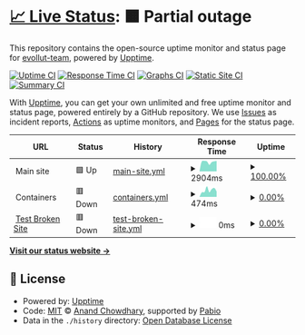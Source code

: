 # [📈 Live Status](https://evollut-team.github.io/evollut-upptime): <!--live status--> **🟧 Partial outage**

This repository contains the open-source uptime monitor and status page for [evollut-team](https://evollut-team.github.io/evollut-upptime), powered by [Upptime](https://github.com/upptime/upptime).

[![Uptime CI](https://github.com/evollut-team/evollut-upptime/workflows/Uptime%20CI/badge.svg)](https://github.com/evollut-team/evollut-upptime/actions?query=workflow%3A%22Uptime+CI%22)
[![Response Time CI](https://github.com/evollut-team/evollut-upptime/workflows/Response%20Time%20CI/badge.svg)](https://github.com/evollut-team/evollut-upptime/actions?query=workflow%3A%22Response+Time+CI%22)
[![Graphs CI](https://github.com/evollut-team/evollut-upptime/workflows/Graphs%20CI/badge.svg)](https://github.com/evollut-team/evollut-upptime/actions?query=workflow%3A%22Graphs+CI%22)
[![Static Site CI](https://github.com/evollut-team/evollut-upptime/workflows/Static%20Site%20CI/badge.svg)](https://github.com/evollut-team/evollut-upptime/actions?query=workflow%3A%22Static+Site+CI%22)
[![Summary CI](https://github.com/evollut-team/evollut-upptime/workflows/Summary%20CI/badge.svg)](https://github.com/evollut-team/evollut-upptime/actions?query=workflow%3A%22Summary+CI%22)

With [Upptime](https://upptime.js.org), you can get your own unlimited and free uptime monitor and status page, powered entirely by a GitHub repository. We use [Issues](https://github.com/evollut-team/evollut-upptime/issues) as incident reports, [Actions](https://github.com/evollut-team/evollut-upptime/actions) as uptime monitors, and [Pages](https://evollut-team.github.io/evollut-upptime) for the status page.

<!--start: status pages-->
<!-- This summary is generated by Upptime (https://github.com/upptime/upptime) -->
<!-- Do not edit this manually, your changes will be overwritten -->
<!-- prettier-ignore -->
| URL | Status | History | Response Time | Uptime |
| --- | ------ | ------- | ------------- | ------ |
| <img alt="" src="https://icons.duckduckgo.com/ip3/null.ico" height="13"> Main site | 🟩 Up | [main-site.yml](https://github.com/evollut-team/evollut-upptime/commits/HEAD/history/main-site.yml) | <details><summary><img alt="Response time graph" src="./graphs/main-site/response-time-week.png" height="20"> 2904ms</summary><br><a href="https://evollut-team.github.io/evollut-upptime/history/main-site"><img alt="Response time 1456" src="https://img.shields.io/endpoint?url=https%3A%2F%2Fraw.githubusercontent.com%2Fevollut-team%2Fevollut-upptime%2FHEAD%2Fapi%2Fmain-site%2Fresponse-time.json"></a><br><a href="https://evollut-team.github.io/evollut-upptime/history/main-site"><img alt="24-hour response time 3096" src="https://img.shields.io/endpoint?url=https%3A%2F%2Fraw.githubusercontent.com%2Fevollut-team%2Fevollut-upptime%2FHEAD%2Fapi%2Fmain-site%2Fresponse-time-day.json"></a><br><a href="https://evollut-team.github.io/evollut-upptime/history/main-site"><img alt="7-day response time 2904" src="https://img.shields.io/endpoint?url=https%3A%2F%2Fraw.githubusercontent.com%2Fevollut-team%2Fevollut-upptime%2FHEAD%2Fapi%2Fmain-site%2Fresponse-time-week.json"></a><br><a href="https://evollut-team.github.io/evollut-upptime/history/main-site"><img alt="30-day response time 2934" src="https://img.shields.io/endpoint?url=https%3A%2F%2Fraw.githubusercontent.com%2Fevollut-team%2Fevollut-upptime%2FHEAD%2Fapi%2Fmain-site%2Fresponse-time-month.json"></a><br><a href="https://evollut-team.github.io/evollut-upptime/history/main-site"><img alt="1-year response time 1456" src="https://img.shields.io/endpoint?url=https%3A%2F%2Fraw.githubusercontent.com%2Fevollut-team%2Fevollut-upptime%2FHEAD%2Fapi%2Fmain-site%2Fresponse-time-year.json"></a></details> | <details><summary><a href="https://evollut-team.github.io/evollut-upptime/history/main-site">100.00%</a></summary><a href="https://evollut-team.github.io/evollut-upptime/history/main-site"><img alt="All-time uptime 86.92%" src="https://img.shields.io/endpoint?url=https%3A%2F%2Fraw.githubusercontent.com%2Fevollut-team%2Fevollut-upptime%2FHEAD%2Fapi%2Fmain-site%2Fuptime.json"></a><br><a href="https://evollut-team.github.io/evollut-upptime/history/main-site"><img alt="24-hour uptime 100.00%" src="https://img.shields.io/endpoint?url=https%3A%2F%2Fraw.githubusercontent.com%2Fevollut-team%2Fevollut-upptime%2FHEAD%2Fapi%2Fmain-site%2Fuptime-day.json"></a><br><a href="https://evollut-team.github.io/evollut-upptime/history/main-site"><img alt="7-day uptime 100.00%" src="https://img.shields.io/endpoint?url=https%3A%2F%2Fraw.githubusercontent.com%2Fevollut-team%2Fevollut-upptime%2FHEAD%2Fapi%2Fmain-site%2Fuptime-week.json"></a><br><a href="https://evollut-team.github.io/evollut-upptime/history/main-site"><img alt="30-day uptime 100.00%" src="https://img.shields.io/endpoint?url=https%3A%2F%2Fraw.githubusercontent.com%2Fevollut-team%2Fevollut-upptime%2FHEAD%2Fapi%2Fmain-site%2Fuptime-month.json"></a><br><a href="https://evollut-team.github.io/evollut-upptime/history/main-site"><img alt="1-year uptime 86.92%" src="https://img.shields.io/endpoint?url=https%3A%2F%2Fraw.githubusercontent.com%2Fevollut-team%2Fevollut-upptime%2FHEAD%2Fapi%2Fmain-site%2Fuptime-year.json"></a></details>
| <img alt="" src="https://icons.duckduckgo.com/ip3/null.ico" height="13"> Containers | 🟥 Down | [containers.yml](https://github.com/evollut-team/evollut-upptime/commits/HEAD/history/containers.yml) | <details><summary><img alt="Response time graph" src="./graphs/containers/response-time-week.png" height="20"> 474ms</summary><br><a href="https://evollut-team.github.io/evollut-upptime/history/containers"><img alt="Response time 1486" src="https://img.shields.io/endpoint?url=https%3A%2F%2Fraw.githubusercontent.com%2Fevollut-team%2Fevollut-upptime%2FHEAD%2Fapi%2Fcontainers%2Fresponse-time.json"></a><br><a href="https://evollut-team.github.io/evollut-upptime/history/containers"><img alt="24-hour response time 784" src="https://img.shields.io/endpoint?url=https%3A%2F%2Fraw.githubusercontent.com%2Fevollut-team%2Fevollut-upptime%2FHEAD%2Fapi%2Fcontainers%2Fresponse-time-day.json"></a><br><a href="https://evollut-team.github.io/evollut-upptime/history/containers"><img alt="7-day response time 474" src="https://img.shields.io/endpoint?url=https%3A%2F%2Fraw.githubusercontent.com%2Fevollut-team%2Fevollut-upptime%2FHEAD%2Fapi%2Fcontainers%2Fresponse-time-week.json"></a><br><a href="https://evollut-team.github.io/evollut-upptime/history/containers"><img alt="30-day response time 4824" src="https://img.shields.io/endpoint?url=https%3A%2F%2Fraw.githubusercontent.com%2Fevollut-team%2Fevollut-upptime%2FHEAD%2Fapi%2Fcontainers%2Fresponse-time-month.json"></a><br><a href="https://evollut-team.github.io/evollut-upptime/history/containers"><img alt="1-year response time 1486" src="https://img.shields.io/endpoint?url=https%3A%2F%2Fraw.githubusercontent.com%2Fevollut-team%2Fevollut-upptime%2FHEAD%2Fapi%2Fcontainers%2Fresponse-time-year.json"></a></details> | <details><summary><a href="https://evollut-team.github.io/evollut-upptime/history/containers">0.00%</a></summary><a href="https://evollut-team.github.io/evollut-upptime/history/containers"><img alt="All-time uptime 74.02%" src="https://img.shields.io/endpoint?url=https%3A%2F%2Fraw.githubusercontent.com%2Fevollut-team%2Fevollut-upptime%2FHEAD%2Fapi%2Fcontainers%2Fuptime.json"></a><br><a href="https://evollut-team.github.io/evollut-upptime/history/containers"><img alt="24-hour uptime 0.00%" src="https://img.shields.io/endpoint?url=https%3A%2F%2Fraw.githubusercontent.com%2Fevollut-team%2Fevollut-upptime%2FHEAD%2Fapi%2Fcontainers%2Fuptime-day.json"></a><br><a href="https://evollut-team.github.io/evollut-upptime/history/containers"><img alt="7-day uptime 0.00%" src="https://img.shields.io/endpoint?url=https%3A%2F%2Fraw.githubusercontent.com%2Fevollut-team%2Fevollut-upptime%2FHEAD%2Fapi%2Fcontainers%2Fuptime-week.json"></a><br><a href="https://evollut-team.github.io/evollut-upptime/history/containers"><img alt="30-day uptime 0.00%" src="https://img.shields.io/endpoint?url=https%3A%2F%2Fraw.githubusercontent.com%2Fevollut-team%2Fevollut-upptime%2FHEAD%2Fapi%2Fcontainers%2Fuptime-month.json"></a><br><a href="https://evollut-team.github.io/evollut-upptime/history/containers"><img alt="1-year uptime 74.02%" src="https://img.shields.io/endpoint?url=https%3A%2F%2Fraw.githubusercontent.com%2Fevollut-team%2Fevollut-upptime%2FHEAD%2Fapi%2Fcontainers%2Fuptime-year.json"></a></details>
| <img alt="" src="https://icons.duckduckgo.com/ip3/thissitedoesnotexist2.koj.co.ico" height="13"> [Test Broken Site](https://thissitedoesnotexist2.koj.co) | 🟥 Down | [test-broken-site.yml](https://github.com/evollut-team/evollut-upptime/commits/HEAD/history/test-broken-site.yml) | <details><summary><img alt="Response time graph" src="./graphs/test-broken-site/response-time-week.png" height="20"> 0ms</summary><br><a href="https://evollut-team.github.io/evollut-upptime/history/test-broken-site"><img alt="Response time 0" src="https://img.shields.io/endpoint?url=https%3A%2F%2Fraw.githubusercontent.com%2Fevollut-team%2Fevollut-upptime%2FHEAD%2Fapi%2Ftest-broken-site%2Fresponse-time.json"></a><br><a href="https://evollut-team.github.io/evollut-upptime/history/test-broken-site"><img alt="24-hour response time 0" src="https://img.shields.io/endpoint?url=https%3A%2F%2Fraw.githubusercontent.com%2Fevollut-team%2Fevollut-upptime%2FHEAD%2Fapi%2Ftest-broken-site%2Fresponse-time-day.json"></a><br><a href="https://evollut-team.github.io/evollut-upptime/history/test-broken-site"><img alt="7-day response time 0" src="https://img.shields.io/endpoint?url=https%3A%2F%2Fraw.githubusercontent.com%2Fevollut-team%2Fevollut-upptime%2FHEAD%2Fapi%2Ftest-broken-site%2Fresponse-time-week.json"></a><br><a href="https://evollut-team.github.io/evollut-upptime/history/test-broken-site"><img alt="30-day response time 0" src="https://img.shields.io/endpoint?url=https%3A%2F%2Fraw.githubusercontent.com%2Fevollut-team%2Fevollut-upptime%2FHEAD%2Fapi%2Ftest-broken-site%2Fresponse-time-month.json"></a><br><a href="https://evollut-team.github.io/evollut-upptime/history/test-broken-site"><img alt="1-year response time 0" src="https://img.shields.io/endpoint?url=https%3A%2F%2Fraw.githubusercontent.com%2Fevollut-team%2Fevollut-upptime%2FHEAD%2Fapi%2Ftest-broken-site%2Fresponse-time-year.json"></a></details> | <details><summary><a href="https://evollut-team.github.io/evollut-upptime/history/test-broken-site">0.00%</a></summary><a href="https://evollut-team.github.io/evollut-upptime/history/test-broken-site"><img alt="All-time uptime 0.00%" src="https://img.shields.io/endpoint?url=https%3A%2F%2Fraw.githubusercontent.com%2Fevollut-team%2Fevollut-upptime%2FHEAD%2Fapi%2Ftest-broken-site%2Fuptime.json"></a><br><a href="https://evollut-team.github.io/evollut-upptime/history/test-broken-site"><img alt="24-hour uptime 0.00%" src="https://img.shields.io/endpoint?url=https%3A%2F%2Fraw.githubusercontent.com%2Fevollut-team%2Fevollut-upptime%2FHEAD%2Fapi%2Ftest-broken-site%2Fuptime-day.json"></a><br><a href="https://evollut-team.github.io/evollut-upptime/history/test-broken-site"><img alt="7-day uptime 0.00%" src="https://img.shields.io/endpoint?url=https%3A%2F%2Fraw.githubusercontent.com%2Fevollut-team%2Fevollut-upptime%2FHEAD%2Fapi%2Ftest-broken-site%2Fuptime-week.json"></a><br><a href="https://evollut-team.github.io/evollut-upptime/history/test-broken-site"><img alt="30-day uptime 0.00%" src="https://img.shields.io/endpoint?url=https%3A%2F%2Fraw.githubusercontent.com%2Fevollut-team%2Fevollut-upptime%2FHEAD%2Fapi%2Ftest-broken-site%2Fuptime-month.json"></a><br><a href="https://evollut-team.github.io/evollut-upptime/history/test-broken-site"><img alt="1-year uptime 0.00%" src="https://img.shields.io/endpoint?url=https%3A%2F%2Fraw.githubusercontent.com%2Fevollut-team%2Fevollut-upptime%2FHEAD%2Fapi%2Ftest-broken-site%2Fuptime-year.json"></a></details>

<!--end: status pages-->

[**Visit our status website →**](https://evollut-team.github.io/evollut-upptime)

## 📄 License

- Powered by: [Upptime](https://github.com/upptime/upptime)
- Code: [MIT](./LICENSE) © [Anand Chowdhary](https://anandchowdhary.com), supported by [Pabio](https://pabio.com)
- Data in the `./history` directory: [Open Database License](https://opendatacommons.org/licenses/odbl/1-0/)
